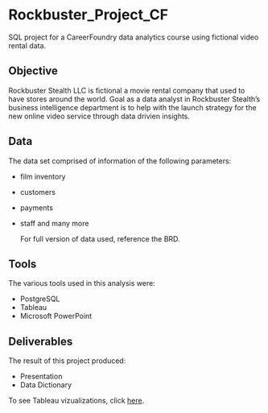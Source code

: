 # Rockbuster_Project_CF
SQL project for a CareerFoundry data analytics course using fictional video rental data.

## Objective
Rockbuster Stealth LLC is fictional a movie rental company that used to have stores around the world. 
Goal as a data analyst in Rockbuster Stealth’s business intelligence department is to help with the launch strategy for the new online video service through data drivien insights.

## Data 
The data set comprised of information of the following parameters:
* film inventory
* customers
* payments
* staff
  and many more

  For full version of data used, reference the BRD. 

## Tools 
The various tools used in this analysis were:
* PostgreSQL
* Tableau
* Microsoft PowerPoint

## Deliverables 
The result of this project produced:
* Presentation
* Data Dictionary

To see Tableau vizualizations, click [here](https://public.tableau.com/app/profile/thea.layton/viz/RockbusterStealth_CareerFoundry_A3/GenrePopularity).
